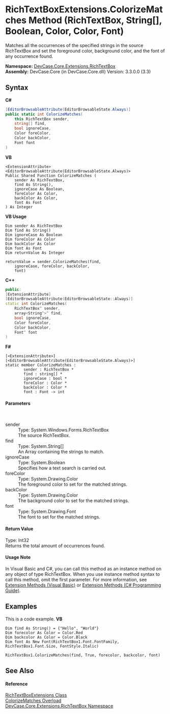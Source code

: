 # RichTextBoxExtensions.ColorizeMatches Method (RichTextBox, String[], Boolean, Color, Color, Font)
 

Matches all the occurrences of the specified strings in the source RichTextBox and set the foreground color, background color, and the font of any occurrence found.

**Namespace:**&nbsp;<a href="N_DevCase_Core_Extensions_RichTextBox">DevCase.Core.Extensions.RichTextBox</a><br />**Assembly:**&nbsp;DevCase.Core (in DevCase.Core.dll) Version: 3.3.0.0 (3.3)

## Syntax

**C#**<br />
``` C#
[EditorBrowsableAttribute(EditorBrowsableState.Always)]
public static int ColorizeMatches(
	this RichTextBox sender,
	string[] find,
	bool ignoreCase,
	Color foreColor,
	Color backColor,
	Font font
)
```

**VB**<br />
``` VB
<ExtensionAttribute>
<EditorBrowsableAttribute(EditorBrowsableState.Always)>
Public Shared Function ColorizeMatches ( 
	sender As RichTextBox,
	find As String(),
	ignoreCase As Boolean,
	foreColor As Color,
	backColor As Color,
	font As Font
) As Integer
```

**VB Usage**<br />
``` VB Usage
Dim sender As RichTextBox
Dim find As String()
Dim ignoreCase As Boolean
Dim foreColor As Color
Dim backColor As Color
Dim font As Font
Dim returnValue As Integer

returnValue = sender.ColorizeMatches(find, 
	ignoreCase, foreColor, backColor, 
	font)
```

**C++**<br />
``` C++
public:
[ExtensionAttribute]
[EditorBrowsableAttribute(EditorBrowsableState::Always)]
static int ColorizeMatches(
	RichTextBox^ sender, 
	array<String^>^ find, 
	bool ignoreCase, 
	Color foreColor, 
	Color backColor, 
	Font^ font
)
```

**F#**<br />
``` F#
[<ExtensionAttribute>]
[<EditorBrowsableAttribute(EditorBrowsableState.Always)>]
static member ColorizeMatches : 
        sender : RichTextBox * 
        find : string[] * 
        ignoreCase : bool * 
        foreColor : Color * 
        backColor : Color * 
        font : Font -> int 

```


#### Parameters
&nbsp;<dl><dt>sender</dt><dd>Type: System.Windows.Forms.RichTextBox<br />The source RichTextBox.</dd><dt>find</dt><dd>Type: System.String[]<br />An Array containing the strings to match.</dd><dt>ignoreCase</dt><dd>Type: System.Boolean<br />Specifies how a text search is carried out.</dd><dt>foreColor</dt><dd>Type: System.Drawing.Color<br />The foreground color to set for the matched strings.</dd><dt>backColor</dt><dd>Type: System.Drawing.Color<br />The background color to set for the matched strings.</dd><dt>font</dt><dd>Type: System.Drawing.Font<br />The font to set for the matched strings.</dd></dl>

#### Return Value
Type: Int32<br />Returns the total amount of occurrences found.

#### Usage Note
In Visual Basic and C#, you can call this method as an instance method on any object of type RichTextBox. When you use instance method syntax to call this method, omit the first parameter. For more information, see <a href="https://docs.microsoft.com/dotnet/visual-basic/programming-guide/language-features/procedures/extension-methods">Extension Methods (Visual Basic)</a> or <a href="https://docs.microsoft.com/dotnet/csharp/programming-guide/classes-and-structs/extension-methods">Extension Methods (C# Programming Guide)</a>.

## Examples
This is a code example. 
**VB**<br />
``` VB
Dim find As String() = {"Hello", "World"}
Dim forecolor As Color = Color.Red
Dim backcolor As Color = Color.Black
Dim font As New Font(RichTextBox1.Font.FontFamily, RichTextBox1.Font.Size, FontStyle.Italic)

RichTextBox1.ColorizeMatches(find, True, forecolor, backcolor, font)
```


## See Also


#### Reference
<a href="T_DevCase_Core_Extensions_RichTextBox_RichTextBoxExtensions">RichTextBoxExtensions Class</a><br /><a href="Overload_DevCase_Core_Extensions_RichTextBox_RichTextBoxExtensions_ColorizeMatches">ColorizeMatches Overload</a><br /><a href="N_DevCase_Core_Extensions_RichTextBox">DevCase.Core.Extensions.RichTextBox Namespace</a><br />
